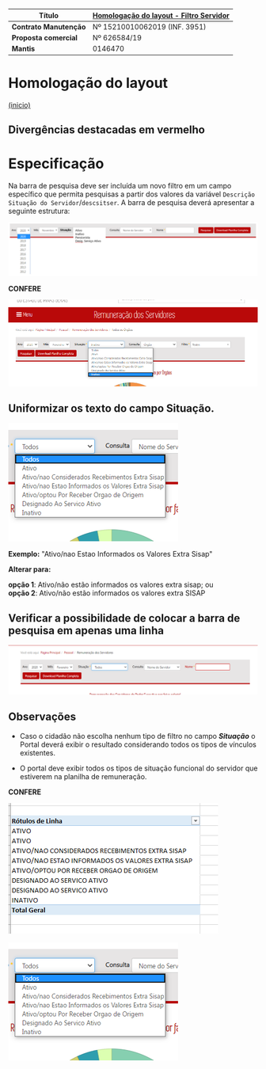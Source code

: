 | Título       | [Homologação do layout - Filtro Servidor]()        
| -|:-
|__Contrato Manutenção__ | Nº 15210010062019 (INF. 3951)
|__Proposta comercial__ |  Nº 626584/19
|__Mantis__ | 0146470   

# Homologação do layout
<a href="#top">(inicio)</a>

<div class="alert alert-danger">

Divergências destacadas em vermelho
--

  </div>

# Especificação

Na barra de pesquisa deve ser incluída um novo filtro em um campo específico que permita pesquisas a partir dos valores da variável `Descrição Situação do Servidor`/`descsitser`. A barra de pesquisa deverá apresentar a seguinte estrutura:

![](static/barra_pesquisa.png)

<div class="alert alert-success">

__CONFERE__

![](static/barra_pesquisa-homologa-layout.png)
  </div>

<div class="alert alert-danger">

Uniformizar os texto do campo Situação.
--
![](static/situacao-fevereiro-portal-layout.png)

**Exemplo:** "Ativo/nao Estao Informados os Valores Extra Sisap"

**Alterar para:**

**opção 1**: Ativo/não estão informados os valores extra sisap; ou  
**opção 2**: Ativo/não estão informados os valores extra SISAP

  </div>


<div class="alert alert-danger">

Verificar a possibilidade de colocar a barra de pesquisa em apenas uma linha
--

![](static/barra_pesquisa-layout.png)

</div>

## Observações

* Caso o cidadão não escolha nenhum tipo de filtro no campo ___Situação___ o Portal deverá exibir o resultado considerando todos os tipos de vínculos existentes.

* O portal deve exibir todos os tipos de situação funcional do servidor que estiverem na planilha de remuneração.

<div class="alert alert-success">

__CONFERE__

![](static/situacao-fevereiro-layout.png)

![](static/situacao-fevereiro-portal-layout.png)

  </div>
